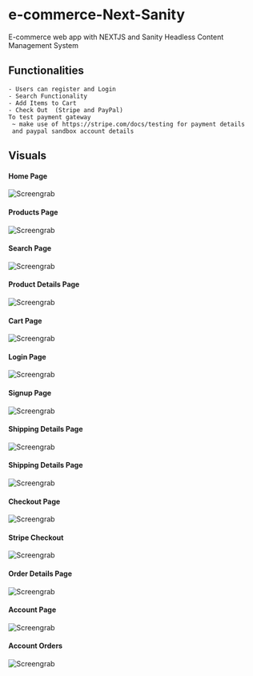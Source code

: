 # e-commerce-Next-Sanity
E-commerce web app with NEXTJS and Sanity Headless Content Management System


## Functionalities 

  ```
  - Users can register and Login
  - Search Functionality
  - Add Items to Cart
  - Check Out  (Stripe and PayPal) 
  To test payment gateway
   ~ make use of https://stripe.com/docs/testing for payment details
   and paypal sandbox account details
  ```
## Visuals
#### Home Page
![Screengrab](/screens/Home.png) 

#### Products Page
![Screengrab](/screens/products.png) 

#### Search Page
![Screengrab](/screens/search.png) 

#### Product Details Page
![Screengrab](/productdetails.png) 

#### Cart Page
![Screengrab](/cart.png) 

#### Login Page
![Screengrab](/screens/login.png) 

#### Signup Page
![Screengrab](/screens/signup.png) 

#### Shipping Details Page
![Screengrab](/screens/shipdetails.png) 

#### Shipping Details Page
![Screengrab](/screens/shipdetails.png) 

#### Checkout Page
![Screengrab](/screens/checkout.png) 

#### Stripe Checkout 
![Screengrab](/screens/stripe.png) 

#### Order Details Page
![Screengrab](/screens/orderdetails.png) 

#### Account Page
![Screengrab](/screens/account.png) 

#### Account Orders
![Screengrab](/screens/account-orders.png) 

